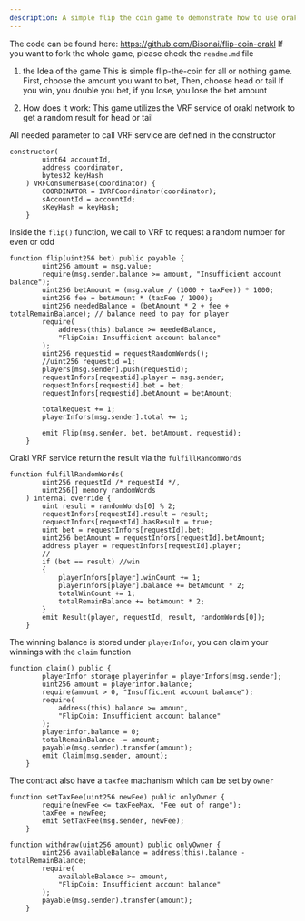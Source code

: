 ```yaml
---
description: A simple flip the coin game to demonstrate how to use orakl-vrf
---
```


The code can be found here: https://github.com/Bisonai/flip-coin-orakl
If you want to fork the whole game, please check the `readme.md` file

1. the Idea of the game
This is simple flip-the-coin for all or nothing game.
First, choose the amount you want to bet, 
Then, choose head or tail
If you win, you double you bet, if you lose, you lose the bet amount

2. How does it work:
This game utilizes the VRF service of orakl network to get a random result for head or tail

All needed parameter to call VRF service are defined in the constructor

```
constructor(
        uint64 accountId,
        address coordinator,
        bytes32 keyHash
    ) VRFConsumerBase(coordinator) {
        COORDINATOR = IVRFCoordinator(coordinator);
        sAccountId = accountId;
        sKeyHash = keyHash;
    }

```

Inside the `flip()` function, we call to VRF to request a random number for even or odd

```
function flip(uint256 bet) public payable {
        uint256 amount = msg.value;
        require(msg.sender.balance >= amount, "Insufficient account balance");
        uint256 betAmount = (msg.value / (1000 + taxFee)) * 1000;
        uint256 fee = betAmount * (taxFee / 1000);
        uint256 neededBalance = (betAmount * 2 + fee + totalRemainBalance); // balance need to pay for player
        require(
            address(this).balance >= neededBalance,
            "FlipCoin: Insufficient account balance"
        );
        uint256 requestid = requestRandomWords();
        //uint256 requestid =1;
        players[msg.sender].push(requestid);
        requestInfors[requestid].player = msg.sender;
        requestInfors[requestid].bet = bet;
        requestInfors[requestid].betAmount = betAmount;

        totalRequest += 1;
        playerInfors[msg.sender].total += 1;

        emit Flip(msg.sender, bet, betAmount, requestid);
    }

```
Orakl VRF service return the result via the `fulfillRandomWords`

```
function fulfillRandomWords(
        uint256 requestId /* requestId */,
        uint256[] memory randomWords
    ) internal override {
        uint result = randomWords[0] % 2;
        requestInfors[requestId].result = result;
        requestInfors[requestId].hasResult = true;
        uint bet = requestInfors[requestId].bet;
        uint256 betAmount = requestInfors[requestId].betAmount;
        address player = requestInfors[requestId].player;
        //
        if (bet == result) //win
        {
            playerInfors[player].winCount += 1;
            playerInfors[player].balance += betAmount * 2;
            totalWinCount += 1;
            totalRemainBalance += betAmount * 2;
        }
        emit Result(player, requestId, result, randomWords[0]);
    }
```
The winning balance is stored under `playerInfor`, you can claim your winnings with the `claim` function

```
function claim() public {
        playerInfor storage playerinfor = playerInfors[msg.sender];
        uint256 amount = playerinfor.balance;
        require(amount > 0, "Insufficient account balance");
        require(
            address(this).balance >= amount,
            "FlipCoin: Insufficient account balance"
        );
        playerinfor.balance = 0;
        totalRemainBalance -= amount;
        payable(msg.sender).transfer(amount);
        emit Claim(msg.sender, amount);
    }
```

The contract also have a `taxfee` machanism which can be set by `owner`

```
function setTaxFee(uint256 newFee) public onlyOwner {
        require(newFee <= taxFeeMax, "Fee out of range");
        taxFee = newFee;
        emit SetTaxFee(msg.sender, newFee);
    }

```
```
function withdraw(uint256 amount) public onlyOwner {
        uint256 availableBalance = address(this).balance - totalRemainBalance;
        require(
            availableBalance >= amount,
            "FlipCoin: Insufficient account balance"
        );
        payable(msg.sender).transfer(amount);
    }
```